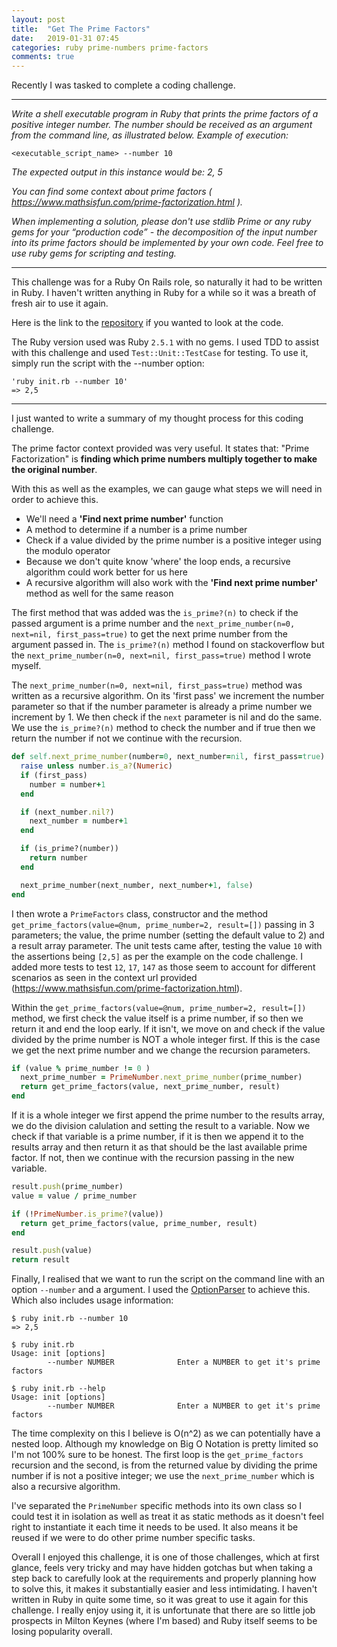 ```yaml
---
layout: post
title:  "Get The Prime Factors"
date:   2019-01-31 07:45
categories: ruby prime-numbers prime-factors
comments: true
---
```


Recently I was tasked to complete a coding challenge.

---

_Write a shell executable program in Ruby that prints the prime factors of a positive integer number.
The number should be received as an argument from the command line, as illustrated below.
Example of execution:_

```
<executable_script_name> --number 10
```
_The expected output in this instance would be:
2, 5_

_You can find some context about prime factors ( https://www.mathsisfun.com/prime-factorization.html )._

_When implementing a solution, please don't use stdlib Prime or any ruby gems for your “production
code” - the decomposition of the input number into its prime factors should be implemented by
your own code. Feel free to use ruby gems for scripting and testing._

---

This challenge was for a Ruby On Rails role, so naturally it had to be written in Ruby. I haven't written anything in Ruby for a while so it was a breath of fresh air to use it again.

Here is the link to the [repository](https://github.com/jameslieu/project_euler/tree/master/prime_factors/ruby) if you wanted to look at the code.

The Ruby version used was Ruby `2.5.1` with no gems. I used TDD to assist with this challenge and used `Test::Unit::TestCase` for testing.
To use it, simply run the script with the --number option:

```
'ruby init.rb --number 10'
=> 2,5
```

---

I just wanted to write a summary of my thought process for this coding challenge.

The prime factor context provided was very useful. It states that: "Prime Factorization" is **finding which prime numbers multiply together to make the original number**.

With this as well as the examples, we can gauge what steps we will need in order to achieve this.
- We'll need a **'Find next prime number'** function
- A method to determine if a number is a prime number
- Check if a value divided by the prime number is a positive integer using the modulo operator
- Because we don't quite know 'where' the loop ends, a recursive algorithm could work better for us here
- A recursive algorithm will also work with the **'Find next prime number'** method as well for the same reason

The first method that was added was the `is_prime?(n)` to check if the passed argument is a prime number and the `next_prime_number(n=0, next=nil, first_pass=true)` to get the next prime number from the argument passed in. The `is_prime?(n)` method I found on stackoverflow but the `next_prime_number(n=0, next=nil, first_pass=true)` method I wrote myself.

The `next_prime_number(n=0, next=nil, first_pass=true)` method was written as a recursive algorithm. On its 'first pass' we increment the number parameter so that if the number parameter is already a prime number we increment by 1. We then check if the `next` parameter is nil and do the same. We use the `is_prime?(n)` method to check the number and if true then we return the number if not we continue with the recursion.

```ruby
def self.next_prime_number(number=0, next_number=nil, first_pass=true)
  raise unless number.is_a?(Numeric)
  if (first_pass)
    number = number+1
  end

  if (next_number.nil?)
    next_number = number+1
  end

  if (is_prime?(number))
    return number
  end

  next_prime_number(next_number, next_number+1, false)
end
```

I then wrote a `PrimeFactors` class, constructor and the method `get_prime_factors(value=@num, prime_number=2, result=[])` passing in 3 parameters; the value, the prime number (setting the default value to 2) and a result array parameter. The unit tests came after, testing the value `10` with the assertions being `[2,5]` as per the example on the code challenge. I added more tests to test `12`, `17`, `147` as those seem to account for different scenarios as seen in the context url provided (https://www.mathsisfun.com/prime-factorization.html).

Within the `get_prime_factors(value=@num, prime_number=2, result=[])` method, we first check the value itself is a prime number, if so then we return it and end the loop early. If it isn't, we move on and check if the value divided by the prime number is NOT a whole integer first. If this is the case we get the next prime number and we change the recursion parameters.

```ruby
if (value % prime_number != 0 )
  next_prime_number = PrimeNumber.next_prime_number(prime_number)
  return get_prime_factors(value, next_prime_number, result)
end
```

If it is a whole integer we first append the prime number to the results array, we do the division calulation and setting the result to a variable. Now we check if that variable is a prime number, if it is then we append it to the results array and then return it as that should be the last available prime factor. If not, then we continue with the recursion passing in the new variable.

```ruby
result.push(prime_number)
value = value / prime_number

if (!PrimeNumber.is_prime?(value))
  return get_prime_factors(value, prime_number, result)
end

result.push(value)
return result
```

Finally, I realised that we want to run the script on the command line with an option `--number` and a argument. I used the [OptionParser](http://ruby-doc.org/stdlib-2.6.1/libdoc/optparse/rdoc/OptionParser.html) to achieve this. Which also includes usage information:

```
$ ruby init.rb --number 10
=> 2,5
```
```
$ ruby init.rb
Usage: init [options]
        --number NUMBER              Enter a NUMBER to get it's prime factors
```
```
$ ruby init.rb --help
Usage: init [options]
        --number NUMBER              Enter a NUMBER to get it's prime factors
```

The time complexity on this I believe is O(n^2) as we can potentially have a nested loop. Although my knowledge on Big O Notation is pretty limited so I'm not 100% sure to be honest. The first loop is the `get_prime_factors` recursion and the second, is from the returned value by dividing the prime number if is not a positive integer; we use the `next_prime_number`  which is also a recursive algorithm.

I've separated the `PrimeNumber` specific methods into its own class so I could test it in isolation as well as treat it as static methods as it doesn't feel right to instantiate it each time it needs to be used. It also means it be reused if we were to do other prime number specific tasks.

Overall I enjoyed this challenge, it is one of those challenges, which at first glance, feels very tricky and may have hidden gotchas but when taking a step back to carefully look at the requirements and properly planning how to solve this, it makes it substantially easier and less intimidating. I haven't written in Ruby in quite some time, so it was great to use it again for this challenge. I really enjoy using it, it is unfortunate that there are so little job prospects in Milton Keynes (where I'm based) and Ruby itself seems to be losing popularity overall.